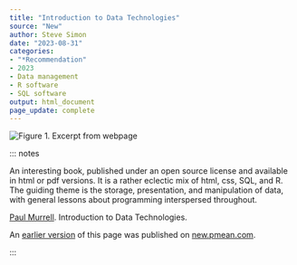 ```yaml
---
title: "Introduction to Data Technologies"
source: "New"
author: Steve Simon
date: "2023-08-31"
categories:
- "*Recommendation"
- 2023
- Data management
- R software
- SQL software
output: html_document
page_update: complete
---
```


![Figure 1. Excerpt from webpage](http://www.pmean.com/new-images/23/data-technologies-01.png)

::: notes

An interesting book, published under an open source license and available in html or pdf versions. It is a rather eclectic mix of html, css, SQL, and R. The guiding theme is the storage, presentation, and manipulation of data, with general lessons about programming interspersed throughout.

[Paul Murrell][mur1]. Introduction to Data Technologies.

[mur1]: https://www.stat.auckland.ac.nz/~paul/ItDT/

An [earlier version][sim2] of this page was published on [new.pmean.com][sim1].

[sim1]: http://new.pmean.com
[sim2]: http://new.pmean.com/data-technologies/

:::
